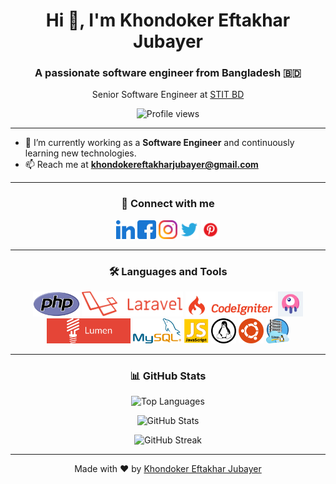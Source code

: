 <h1 align="center">Hi 👋, I'm Khondoker Eftakhar Jubayer</h1>
<h3 align="center">A passionate software engineer from Bangladesh 🇧🇩</h3>

<p align="center">Senior Software Engineer at <a href="https://stitbd.com/" target="_blank">STIT BD</a></p>

<p align="center">
  <img src="https://komarev.com/ghpvc/?username=kejubayer&label=Profile%20views&color=0e75b6&style=flat" alt="Profile views" />
</p>

<hr />

- 🌱 I’m currently working as a **Software Engineer** and continuously learning new technologies.
- 📫 Reach me at **khondokereftakharjubayer@gmail.com**

<hr />

<h3 align="center">🔗 Connect with me</h3>
<p align="center">
  <a href="https://www.linkedin.com/in/kejubayer/" target="_blank"><img src="./icons/social/linked-in-alt.svg" alt="LinkedIn" height="30" /></a>
  <a href="https://www.facebook.com/engr.k.e.jubayer" target="_blank"><img src="./icons/social/facebook.svg" alt="Facebook" height="30" /></a>
  <a href="https://www.instagram.com/kejubayer/" target="_blank"><img src="./icons/social/instagram.svg" alt="Instagram" height="30" /></a>
  <a href="https://twitter.com/kejubayer/" target="_blank"><img src="./icons/social/twitter.png" alt="Twitter" height="30" /></a>
  <a href="https://www.pinterest.com/kejubayer/" target="_blank"><img src="./icons/social/pinterest.png" alt="Pinterest" height="30" /></a>
</p>

<hr />

<h3 align="center">🛠️ Languages and Tools</h3>
<p align="center"> 
  <a href="https://www.php.net/" target="_blank"><img src="icons/php.png" alt="PHP" height="40" /></a> 
  <a href="https://laravel.com/" target="_blank"><img src="icons/laravel.png" alt="Laravel" height="40" /></a>
  <a href="https://codeigniter.com/" target="_blank"><img src="icons/codeigniter.png" alt="CodeIgniter" height="40" /></a>
  <a href="https://laravel-livewire.com/" target="_blank"><img src="icons/livewire.png" alt="Livewire" height="40" /></a> 
  <a href="https://lumen.laravel.com/" target="_blank"><img src="icons/lumen.jpeg" alt="Lumen" height="40" /></a> 
  <a href="https://www.mysql.com/" target="_blank"><img src="icons/mysql.png" alt="MySQL" height="40" /></a> 
  <a href="https://www.javascript.com/" target="_blank"><img src="icons/js.webp" alt="JavaScript" height="40" /></a> 
  <a href="https://www.linux.org/" target="_blank"><img src="icons/linux.png" alt="Linux" height="40" /></a> 
  <a href="https://ubuntu.com/" target="_blank"><img src="icons/ubuntu.svg" alt="Ubuntu" height="40" /></a>
  <a href="https://www.linux.org/" target="_blank"><img src="icons/linux-server.jpg" alt="Linux Server" height="40" /></a> 
</p>

<hr />

<h3 align="center">📊 GitHub Stats</h3>
<p align="center">
  <img src="https://github-readme-stats.vercel.app/api/top-langs?username=kejubayer&show_icons=true&locale=en&layout=compact&theme=react" alt="Top Languages" />
</p>

<p align="center">
  <img src="https://github-readme-stats.vercel.app/api?username=kejubayer&count_private=true&show_icons=true&locale=en&theme=react" alt="GitHub Stats" />
</p>

<p align="center">
  <img src="https://github-readme-streak-stats.herokuapp.com/?user=kejubayer&theme=react" alt="GitHub Streak" />
</p>

<hr />

<p align="center">Made with ❤️ by <a href="https://github.com/kejubayer" target="_blank">Khondoker Eftakhar Jubayer</a></p>
